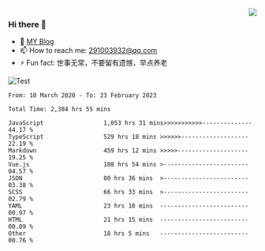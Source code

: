 <img align='right' src='https://github-readme-stats.vercel.app/api?username=niaogege&show_icons=true&theme=radical'/>

### Hi there 👋

- 🌱 [MY Blog](https://bythewayer.com/)
- 📫 How to reach me: 291003932@qq.com
- ⚡ Fun fact:  世事无常，不要留有遗憾，早点养老

![Test](https://github-readme-stats.vercel.app/api/top-langs/?username=niaogege&layout=compact)

<!--START_SECTION:waka-->

```text
From: 10 March 2020 - To: 23 February 2023

Total Time: 2,384 hrs 55 mins

JavaScript                 1,053 hrs 31 mins>>>>>>>>>>>--------------   44.17 %
TypeScript                 529 hrs 18 mins >>>>>>-------------------   22.19 %
Markdown                   459 hrs 12 mins >>>>>--------------------   19.25 %
Vue.js                     108 hrs 54 mins >------------------------   04.57 %
JSON                       80 hrs 36 mins  >------------------------   03.38 %
SCSS                       66 hrs 33 mins  >------------------------   02.79 %
YAML                       23 hrs 10 mins  -------------------------   00.97 %
HTML                       21 hrs 15 mins  -------------------------   00.89 %
Other                      18 hrs 5 mins   -------------------------   00.76 %
```

<!--END_SECTION:waka-->
